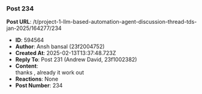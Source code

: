### Post 234
**Post URL**: /t/project-1-llm-based-automation-agent-discussion-thread-tds-jan-2025/164277/234
- **ID**: 594564
- **Author**: Ansh bansal (23f2004752)
- **Created At**: 2025-02-13T13:37:48.723Z
- **Reply To**: Post 231 (Andrew David, 23f1002382)
- **Content**:  
  thanks , already it work out
- **Reactions**: None
- **Post Number**: 234

